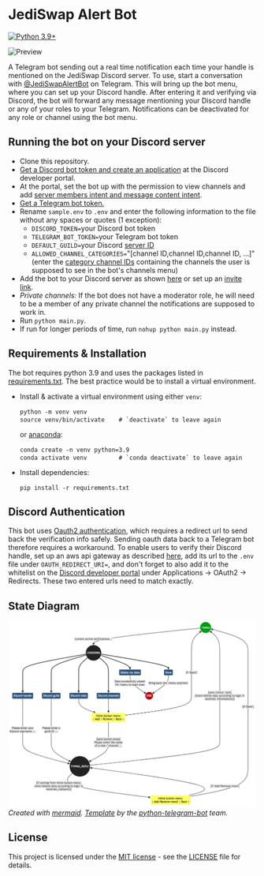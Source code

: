 # JediSwap Alert Bot

[![Python 3.9+](https://img.shields.io/badge/python-3.9+-blue.svg)](https://www.python.org/downloads/release/python-390/)

![Preview](https://github.com/jediswaplabs/discord-alert-bot/blob/main/example.png)


A Telegram bot sending out a real time notification each time your handle is mentioned on the JediSwap Discord server. To use, start a conversation with [@JediSwapAlertBot](https://t.me/JediSwapAlertBot) on Telegram. This will bring up the bot menu, where you can set up your Discord handle. After entering it and verifying via Discord, the bot will forward any message mentioning your Discord handle or any of your roles to your Telegram. Notifications can be deactivated for any role or channel using the bot menu.

## Running the bot on your Discord server

- Clone this repository.
- [Get a Discord bot token and create an application](https://www.writebots.com/discord-bot-token/) at the Discord developer portal.
- At the portal, set the bot up with the permission to view channels and add [server members intent and message content intent](https://discordpy.readthedocs.io/en/stable/intents.html#member-intent).
- [Get a Telegram bot token.](https://riptutorial.com/telegram-bot/example/25075/create-a-bot-with-the-botfather)
- Rename `sample.env` to `.env` and enter the following information to the file without any spaces or quotes (1 exception):
    * `DISCORD_TOKEN=`your Discord bot token
    * `TELEGRAM_BOT_TOKEN=`your Telegram bot token
    * `DEFAULT_GUILD=`your Discord [server ID](https://support.discord.com/hc/en-us/articles/206346498-Where-can-I-find-my-User-Server-Message-ID-)
    * `ALLOWED_CHANNEL_CATEGORIES=`"[channel ID,channel ID,channel ID, ...]" (enter the [category channel IDs](https://support.discord.com/hc/en-us/articles/206346498-Where-can-I-find-my-User-Server-Message-ID-) containing the channels the user is supposed to see in the bot's channels menu)
- Add the bot to your Discord server as shown [here](https://www.writebots.com/discord-bot-token/) or set up an [invite link](https://discordapi.com/permissions.html#66560).
- _Private channels:_ If the bot does not have a moderator role, he will need to be a member of any private channel the notifications are supposed to work in.
- Run `python main.py`.
- If run for longer periods of time, run `nohup python main.py` instead.

## Requirements & Installation

The bot requires python 3.9 and uses the packages listed in [requirements.txt](./requirements.txt). The best practice would be to install a virtual environment.

* Install & activate a virtual environment using either `venv`:

    ```
    python -m venv venv
    source venv/bin/activate    # `deactivate` to leave again
    ```

    or [anaconda](https://www.anaconda.com):

    ```
    conda create -n venv python=3.9
    conda activate venv         # `conda deactivate` to leave again
    ```

* Install dependencies:

    ```
    pip install -r requirements.txt
    ```

## Discord Authentication

This bot uses [Oauth2 authentication](https://discord.com/developers/docs/topics/oauth2), which requires a redirect url to send back the verification info safely. Sending oauth data back to a Telegram bot therefore requires a workaround. To enable users to verify their Discord handle, set up an aws api gateway as described [here](https://stackoverflow.com/a/42457831), add its url to the `.env` file under `OAUTH_REDIRECT_URI=`, and don't forget to also add it to the whitelist on the [Discord developer portal](https://discord.com/developers/) under Applications -> OAuth2 -> Redirects. These two entered urls need to match exactly.

## State Diagram

![State Diagram](./docs/diagrams/res/state_diagram.png)
_Created with [mermaid](https://github.com/mermaid-js/mermaid-cli). [Template](https://docs.python-telegram-bot.org/en/stable/examples.conversationbot2.html) by the [python-telegram-bot](https://github.com/python-telegram-bot/python-telegram-bot) team._

## License

This project is licensed under the [MIT license](https://github.com/jediswaplabs/discord-alert-bot/blob/main/LICENSE) - see the [LICENSE](https://github.com/jediswaplabs/discord-alert-bot/blob/main/LICENSE) file for details.
